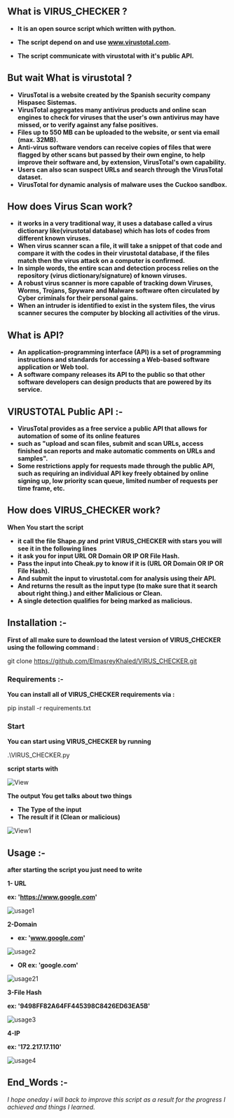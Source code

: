 ## What is VIRUS_CHECKER ?

* **It is an open source script which written with python.**

* **The script depend on and use www.virustotal.com.**

* **The script communicate with virustotal with it's public API.**


## But wait What is virustotal ?

* **VirusTotal is a website created by the Spanish security company Hispasec Sistemas.**
* **VirusTotal aggregates many antivirus products and online scan engines to check for viruses that the user's own antivirus may have missed, or to verify against any false positives.**
* **Files up to 550 MB can be uploaded to the website, or sent via email (max. 32MB).**
* **Anti-virus software vendors can receive copies of files that were flagged by other scans but passed by their own engine, to help improve their software and, by extension, VirusTotal's own capability.**
* **Users can also scan suspect URLs and search through the VirusTotal dataset.**
* **VirusTotal for dynamic analysis of malware uses the Cuckoo sandbox.**

## How does Virus Scan work?
 
* **it works in a very traditional way, it uses a database called a virus dictionary like(virustotal database) which has lots of codes from different known viruses.**
* **When virus scanner scan a file, it will take a snippet of that code and compare it with the codes in their virustotal database, if the files match then the virus attack on a computer is confirmed.**
* **In simple words, the entire scan and detection process relies on the repository (virus dictionary/signature) of known viruses.**
* **A robust virus scanner is more capable of tracking down Viruses, Worms, Trojans, Spyware and Malware software often circulated by Cyber criminals for their personal gains.**
* **When an intruder is identified to exist in the system files, the virus scanner secures the computer by blocking all activities of the virus.**

## What is API?

 * **An application-programming interface (API) is a set of programming instructions and standards for accessing a Web-based software application or Web tool.**
* **A software company releases its API to the public so that other software developers can design products that are powered by its service.**

## VIRUSTOTAL Public API :-

* **VirusTotal provides as a free service a public API that allows for automation of some of its online features**
* **such as "upload and scan files, submit and scan URLs, access finished scan reports and make automatic comments on URLs and samples".**
* **Some restrictions apply for requests made through the public API, such as requiring an individual API key freely obtained by online signing up, low priority scan queue, limited number of requests per time frame, etc.**

## How does VIRUS_CHECKER work?

**When You start the script**
* **it call the file Shape.py and print VIRUS_CHECKER with stars you will see it in the following lines**
* **it ask you for input URL OR Domain OR IP OR File Hash.**
* **Pass the input into Cheak.py to know if it is (URL OR Domain OR IP OR File Hash).**
* **And submit the input to virustotal.com for analysis using their API.**
* **And returns the result as the input type (to make sure that it search about right thing.) and either Malicious or Clean.**
* **A single detection qualifies for being marked as malicious.**

## Installation :-

**First of all make sure to download the latest version of VIRUS_CHECKER using the following command :**

git clone https://github.com/ElmasreyKhaled/VIRUS_CHECKER.git

### Requirements :-

**You can install all of VIRUS_CHECKER requirements via :**

pip install -r requirements.txt

### Start

**You can start using VIRUS_CHECKER by running**

.\VIRUS_CHECKER.py

**script starts with**


![View](https://user-images.githubusercontent.com/71513744/95667002-3c37fc00-0b60-11eb-8dd5-8d7b3da102cb.jpg)


**The output You get talks about two things**
* **The Type of the input**
* **The result if it (Clean or malicious)**


![View1](https://user-images.githubusercontent.com/71513744/95667064-e9127900-0b60-11eb-8657-ce4c3e78f78e.jpg)


## Usage :-

**after starting the script you just need to write**


**1- URL**

**ex: 'https://www.google.com'**


![usage1](https://user-images.githubusercontent.com/71513744/95667072-ffb8d000-0b60-11eb-8bea-7c37060bf508.jpg)


**2-Domain**

* **ex: 'www.google.com'**

![usage2](https://user-images.githubusercontent.com/71513744/95667097-7d7cdb80-0b61-11eb-9912-3461d7845d88.jpg)


* **OR ex: 'google.com'**


![usage21](https://user-images.githubusercontent.com/71513744/95667102-95545f80-0b61-11eb-9a32-547d81971a93.jpg)



**3-File Hash**

**ex: '9498FF82A64FF445398C8426ED63EA5B'**


![usage3](https://user-images.githubusercontent.com/71513744/95667108-ae5d1080-0b61-11eb-8a0e-983ff1eaf7c0.jpg)



**4-IP**

**ex: '172.217.17.110'**


![usage4](https://user-images.githubusercontent.com/71513744/95667110-c03eb380-0b61-11eb-82ff-e2ecacff6c01.jpg)


## End_Words :-

*I hope oneday i will back to improve this script as a result for the progress I achieved and things I learned.*
